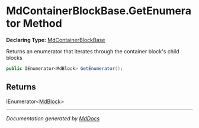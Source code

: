 # MdContainerBlockBase.GetEnumerator Method

**Declaring Type:** [MdContainerBlockBase](../index.md)

Returns an enumerator that iterates through the container block's child blocks

```csharp
public IEnumerator<MdBlock> GetEnumerator();
```

## Returns

IEnumerator\<[MdBlock](../../MdBlock/index.md)\>

___

*Documentation generated by [MdDocs](https://github.com/ap0llo/mddocs)*
